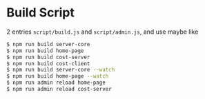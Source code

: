 # Build Script

2 entries `script/build.js` and `script/admin.js`, and use maybe like

```bash
$ npm run build server-core
$ npm run build home-page
$ npm run build cost-server
$ npm run build cost-client
$ npm run build server-core --watch
$ npm run build home-page --watch
$ npm run admin reload home-page
$ npm run admin reload cost-server
```